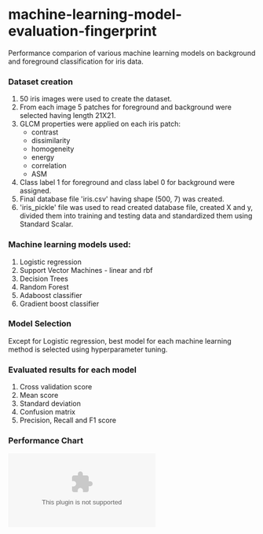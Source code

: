 # machine-learning-model-evaluation-fingerprint
Performance comparion of various machine learning models on background and foreground classification for iris data.

### Dataset creation

1. 50 iris images were used to create the dataset. 
2. From each image 5 patches for foreground and background were selected having length 21X21.
3. GLCM properties were applied on each iris patch:
	- contrast
    - dissimilarity
    - homogeneity
    - energy
    - correlation
    - ASM
4. Class label 1 for foreground and class label 0 for background were assigned. 
5. Final database file 'iris.csv' having shape (500, 7) was created.
6. 'iris_pickle' file was used to read created database file, created X and y, divided them into training and testing data and standardized them using Standard Scalar.  

### Machine learning models used:
1. Logistic regression
2. Support Vector Machines - linear and rbf
3. Decision Trees
4. Random Forest
5. Adaboost classifier
6. Gradient boost classifier

### Model Selection

Except for Logistic regression, best model for each machine learning method is selected using hyperparameter tuning.

### Evaluated results for each model

1. Cross validation score
2. Mean score
3. Standard deviation
4. Confusion matrix
5. Precision, Recall and F1 score

### Performance Chart 

![alt text](https://github.com/anurooprtj/machine-learning-model-evaluation-iris/blob/master/iris.csv)

